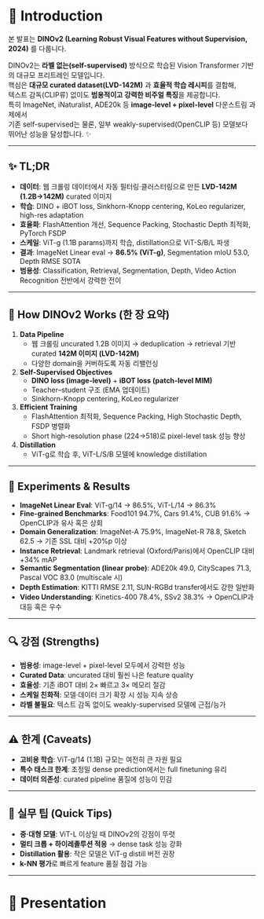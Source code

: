 # 👋 Introduction  

본 발표는 **DINOv2 (Learning Robust Visual Features without Supervision, 2024)** 를 다룹니다.  

DINOv2는 **라벨 없는(self-supervised)** 방식으로 학습된 Vision Transformer 기반의 대규모 프리트레인 모델입니다.  
핵심은 **대규모 curated dataset(LVD-142M)** 과 **효율적 학습 레시피**를 결합해,  
텍스트 감독(CLIP류) 없이도 **범용적이고 강력한 비주얼 특징**을 제공합니다.  
특히 ImageNet, iNaturalist, ADE20k 등 **image-level + pixel-level** 다운스트림 과제에서  
기존 self-supervised는 물론, 일부 weakly-supervised(OpenCLIP 등) 모델보다 뛰어난 성능을 달성합니다. ✨  

---

## ✨ TL;DR
- **데이터**: 웹 크롤링 데이터에서 자동 필터링·클러스터링으로 만든 **LVD-142M (1.2B→142M)** curated 이미지  
- **학습**: DINO + iBOT loss, Sinkhorn-Knopp centering, KoLeo regularizer, high-res adaptation  
- **효율화**: FlashAttention 개선, Sequence Packing, Stochastic Depth 최적화, PyTorch FSDP  
- **스케일**: ViT-g (1.1B params)까지 학습, distillation으로 ViT-S/B/L 파생  
- **결과**: ImageNet Linear eval → **86.5% (ViT-g)**, Segmentation mIoU 53.0, Depth RMSE SOTA  
- **범용성**: Classification, Retrieval, Segmentation, Depth, Video Action Recognition 전반에서 강력한 전이  

---

## 🧩 How DINOv2 Works (한 장 요약)
1. **Data Pipeline**  
   - 웹 크롤링 uncurated 1.2B 이미지 → deduplication → retrieval 기반 curated **142M 이미지 (LVD-142M)**  
   - 다양한 domain을 커버하도록 자동 리밸런싱
2. **Self-Supervised Objectives**  
   - **DINO loss (image-level)** + **iBOT loss (patch-level MIM)**  
   - Teacher–student 구조 (EMA 업데이트)  
   - Sinkhorn-Knopp centering, KoLeo regularizer
3. **Efficient Training**  
   - FlashAttention 최적화, Sequence Packing, High Stochastic Depth, FSDP 병렬화  
   - Short high-resolution phase (224→518)로 pixel-level task 성능 향상
4. **Distillation**  
   - ViT-g로 학습 후, ViT-L/S/B 모델에 knowledge distillation  

---

## 🧪 Experiments & Results
- **ImageNet Linear Eval**: ViT-g/14 → 86.5%, ViT-L/14 → 86.3%  
- **Fine-grained Benchmarks**: Food101 94.7%, Cars 91.4%, CUB 91.6% → OpenCLIP과 유사 혹은 상회  
- **Domain Generalization**: ImageNet-A 75.9%, ImageNet-R 78.8, Sketch 62.5 → 기존 SSL 대비 +20%p 이상  
- **Instance Retrieval**: Landmark retrieval (Oxford/Paris)에서 OpenCLIP 대비 +34% mAP  
- **Semantic Segmentation (linear probe)**: ADE20k 49.0, CityScapes 71.3, Pascal VOC 83.0 (multiscale 시)  
- **Depth Estimation**: KITTI RMSE 2.11, SUN-RGBd transfer에서도 강한 일반화  
- **Video Understanding**: Kinetics-400 78.4%, SSv2 38.3% → OpenCLIP과 대등 혹은 우수  

---

## 🔍 강점 (Strengths)
- **범용성**: image-level + pixel-level 모두에서 강력한 성능  
- **Curated Data**: uncurated 대비 훨씬 나은 feature quality  
- **효율성**: 기존 iBOT 대비 2× 빠르고 3× 메모리 절감  
- **스케일 친화적**: 모델·데이터 크기 확장 시 성능 지속 상승  
- **라벨 불필요**: 텍스트 감독 없이도 weakly-supervised 모델에 근접/능가  

---

## ⚠️ 한계 (Caveats)
- **고비용 학습**: ViT-g/14 (1.1B) 규모는 여전히 큰 자원 필요  
- **특수 태스크 한계**: 초정밀 dense prediction에서는 full finetuning 유리  
- **데이터 의존성**: curated pipeline 품질에 성능이 민감  

---

## 🧭 실무 팁 (Quick Tips)
- **중·대형 모델**: ViT-L 이상일 때 DINOv2의 강점이 뚜렷  
- **멀티 크롭 + 하이레졸루션 적응** → dense task 성능 강화  
- **Distillation 활용**: 작은 모델은 ViT-g distill 버전 권장  
- **k-NN 평가**로 빠르게 feature 품질 점검 가능  

---

# 🚀 Presentation  
